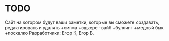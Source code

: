 # TODO

Сайт на котором будут ваши заметки, которые вы сможете создавать, редактировать и удалять
+сигма +эщкере -вайб +буллинг +медный бык +посхалко
Разработчики: Егор К, Егор Б.
